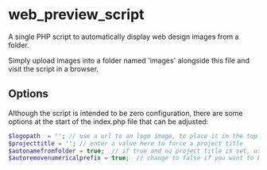 web_preview_script
==================

A single PHP script to automatically display web design images from a folder.

Simply upload images into a folder named 'images' alongside this file and visit the script in a browser.

Options
--------
Although the script is intended to be zero configuration, there are some options at the start of the index.php file that can be adjusted:
```php
$logopath  = ''; // use a url to an logo image, to place it in the top left.
$projecttitle = ''; // enter a value here to force a project title
$autonamefromfolder = true;  // if true and no project title is set, use parent folder name as project title
$autoremovenumericalprefix = true;  // change to false if you want to keep prefixes like '05 - ' on your titles.
```
